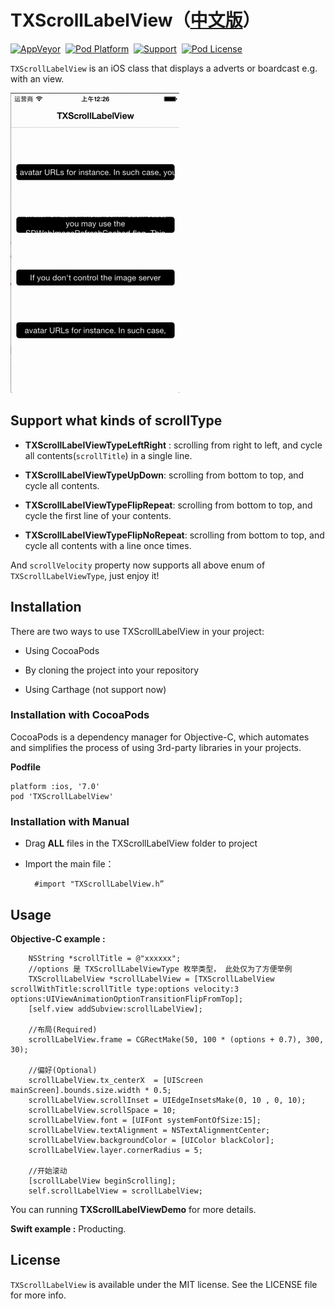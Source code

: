 # TXScrollLabelView（[中文版](http://www.jianshu.com/p/8f1f1b1ee814)）

[![AppVeyor](https://img.shields.io/appveyor/ci/gruntjs/grunt.svg?maxAge=2592000)](https://github.com/tingxins/TXScrollLabelView)  [![Pod Platform](https://img.shields.io/cocoapods/p/XHLaunchAd.svg?style=flat)](https://github.com/tingxins/TXScrollLabelView)  [![Support](https://img.shields.io/badge/support-iOS%207%2B-brightgreen.svg)](https://github.com/tingxins/TXScrollLabelView)  [![Pod License](http://img.shields.io/cocoapods/l/SDWebImage.svg?style=flat)](https://www.apache.org/licenses/LICENSE-2.0.html)

`TXScrollLabelView` is an iOS class that displays a adverts or boardcast e.g. with an view.

![TXScrollLableView Gif](scrollLabelView.gif)

## Support what kinds of scrollType

- **TXScrollLabelViewTypeLeftRight** : scrolling from right to left, and cycle all contents(`scrollTitle`) in a single line.


- **TXScrollLabelViewTypeUpDown**: scrolling from bottom to top, and cycle all contents.


- **TXScrollLabelViewTypeFlipRepeat**: scrolling from bottom to top, and cycle the first line of your contents.


- **TXScrollLabelViewTypeFlipNoRepeat**: scrolling from bottom to top, and cycle all contents with a line once times.

And `scrollVelocity` property now supports all above enum of `TXScrollLabelViewType`, just enjoy it!

## Installation

There are two ways to use TXScrollLabelView in your project:

* Using CocoaPods

* By cloning the project into your repository

* Using Carthage (not support now)

### Installation with CocoaPods
    
CocoaPods is a dependency manager for Objective-C, which automates and simplifies the process of using 3rd-party libraries in your projects. 

**Podfile**

    platform :ios, '7.0'
    pod 'TXScrollLabelView'

### Installation with Manual

* Drag **ALL** files in the TXScrollLabelView folder to project

* Import the main file：
    
        #import "TXScrollLabelView.h”
    
## Usage 

**Objective-C example :**

        NSString *scrollTitle = @"xxxxxx";
        //options 是 TXScrollLabelViewType 枚举类型， 此处仅为了方便举例
        TXScrollLabelView *scrollLabelView = [TXScrollLabelView scrollWithTitle:scrollTitle type:options velocity:3 options:UIViewAnimationOptionTransitionFlipFromTop];
        [self.view addSubview:scrollLabelView];
        
        //布局(Required)
        scrollLabelView.frame = CGRectMake(50, 100 * (options + 0.7), 300, 30);
        
        //偏好(Optional)
        scrollLabelView.tx_centerX  = [UIScreen mainScreen].bounds.size.width * 0.5;
        scrollLabelView.scrollInset = UIEdgeInsetsMake(0, 10 , 0, 10);
        scrollLabelView.scrollSpace = 10;
        scrollLabelView.font = [UIFont systemFontOfSize:15];
        scrollLabelView.textAlignment = NSTextAlignmentCenter;
        scrollLabelView.backgroundColor = [UIColor blackColor];
        scrollLabelView.layer.cornerRadius = 5;
        
        //开始滚动
        [scrollLabelView beginScrolling];
        self.scrollLabelView = scrollLabelView;
        
        
You can running **TXScrollLabelViewDemo** for more details.

**Swift example :** Producting.

## License

`TXScrollLabelView` is available under the MIT license. See the LICENSE file for more info.



